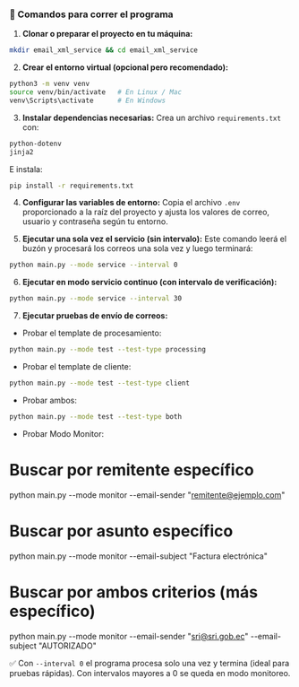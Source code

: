 ### 🚀 Comandos para correr el programa

1. **Clonar o preparar el proyecto en tu máquina:**

```bash
mkdir email_xml_service && cd email_xml_service
```

2. **Crear el entorno virtual (opcional pero recomendado):**

```bash
python3 -m venv venv
source venv/bin/activate   # En Linux / Mac
venv\Scripts\activate      # En Windows
```

3. **Instalar dependencias necesarias:**
   Crea un archivo `requirements.txt` con:

```txt
python-dotenv
jinja2
```

E instala:

```bash
pip install -r requirements.txt
```

4. **Configurar las variables de entorno:**
   Copia el archivo `.env` proporcionado a la raíz del proyecto y ajusta los valores de correo, usuario y contraseña según tu entorno.

5. **Ejecutar una sola vez el servicio (sin intervalo):**
   Este comando leerá el buzón y procesará los correos una sola vez y luego terminará:

```bash
python main.py --mode service --interval 0
```

6. **Ejecutar en modo servicio continuo (con intervalo de verificación):**

```bash
python main.py --mode service --interval 30
```

7. **Ejecutar pruebas de envío de correos:**

* Probar el template de procesamiento:

```bash
python main.py --mode test --test-type processing
```

* Probar el template de cliente:

```bash
python main.py --mode test --test-type client
```

* Probar ambos:

```bash
python main.py --mode test --test-type both
```

* Probar Modo Monitor:

# Buscar por remitente específico
python main.py --mode monitor --email-sender "remitente@ejemplo.com"

# Buscar por asunto específico  
python main.py --mode monitor --email-subject "Factura electrónica"

# Buscar por ambos criterios (más específico)
python main.py --mode monitor --email-sender "sri@sri.gob.ec" --email-subject "AUTORIZADO"


✅ Con `--interval 0` el programa procesa solo una vez y termina (ideal para pruebas rápidas). Con intervalos mayores a 0 se queda en modo monitoreo.
